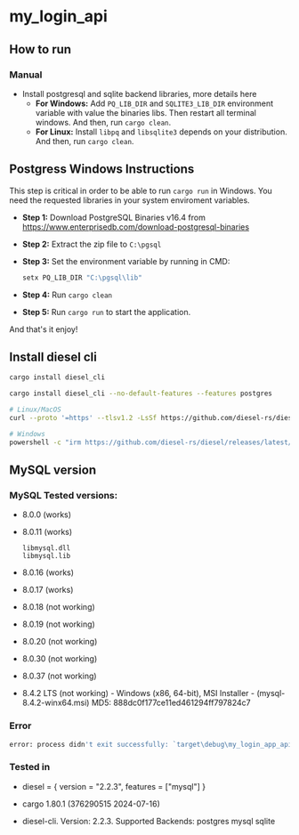 # my_login_api

## How to run

### Manual

- Install postgresql and sqlite backend libraries, more details here
    - __For Windows:__ Add `PQ_LIB_DIR` and `SQLITE3_LIB_DIR` environment variable with value the binaries libs. Then restart all terminal windows. And then, run `cargo clean`.
    - __For Linux:__ Install `libpq` and `libsqlite3` depends on your distribution. And then, run `cargo clean`.

## Postgress Windows Instructions

This step is critical in order to be able to run `cargo run` in Windows. You need the requested libraries in your system enviroment variables.

- __Step 1:__ Download PostgreSQL Binaries v16.4 from https://www.enterprisedb.com/download-postgresql-binaries
- __Step 2:__ Extract the zip file to `C:\pgsql`
- __Step 3:__ Set the environment variable by running in CMD:

    ```bash
    setx PQ_LIB_DIR "C:\pgsql\lib"
    ```

- __Step 4:__ Run `cargo clean`
- __Step 5:__ Run `cargo run` to start the application.

And that's it enjoy!

## Install diesel cli

```bash
cargo install diesel_cli

cargo install diesel_cli --no-default-features --features postgres
```

```bash
# Linux/MacOS
curl --proto '=https' --tlsv1.2 -LsSf https://github.com/diesel-rs/diesel/releases/latest/download/diesel_cli-installer.sh | sh

# Windows
powershell -c "irm https://github.com/diesel-rs/diesel/releases/latest/download/diesel_cli-installer.ps1 | iex"
```

## MySQL version

### MySQL Tested versions:
- 8.0.0 (works)

- 8.0.11 (works)

    ```
    libmysql.dll
    libmysql.lib
    ```

- 8.0.16 (works)

- 8.0.17 (works)

- 8.0.18 (not working)

- 8.0.19 (not working)

- 8.0.20 (not working)

- 8.0.30 (not working)

- 8.0.37 (not working)

- 8.4.2 LTS (not working) - Windows (x86, 64-bit), MSI Installer	- (mysql-8.4.2-winx64.msi)	MD5: 888dc0f177ce11ed461294ff797824c7 

### Error

```bash
error: process didn't exit successfully: `target\debug\my_login_app_api.exe` (exit code: 0xc0000135, STATUS_DLL_NOT_FOUND)
```

### Tested in
- diesel = { version = "2.2.3", features = ["mysql"] }

- cargo 1.80.1 (376290515 2024-07-16)

- diesel-cli. Version: 2.2.3. Supported Backends: postgres mysql sqlite
